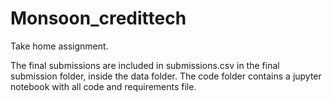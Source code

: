 # Monsoon_credittech
Take home assignment. 

The final submissions are included in submissions.csv in the final submission folder, inside the data folder. 
The code folder contains a jupyter notebook with all code and requirements file. 
